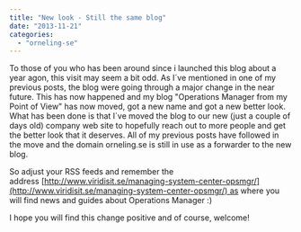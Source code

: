 ```yaml
---
title: "New look - Still the same blog"
date: "2013-11-21"
categories: 
  - "orneling-se"
---
```


To those of you who has been around since i launched this blog about a year agon, this visit may seem a bit odd. As I´ve mentioned in one of my previous posts, the blog were going through a major change in the near future. This has now happened and my blog "Operations Manager from my Point of View" has now moved, got a new name and got a new better look. What has been done is that I´ve moved the blog to our new (just a couple of days old) company web site to hopefully reach out to more people and get the better look that it deserves. All of my previous posts have followed in the move and the domain orneling.se is still in use as a forwarder to the new blog.

So adjust your RSS feeds and remember the address [http://www.viridisit.se/managing-system-center-opsmgr/](http://www.viridisit.se/managing-system-center-opsmgr/) as where you will find news and guides about Operations Manager :)

I hope you will find this change positive and of course, welcome!
